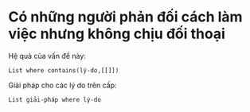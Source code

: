 # Có những người phản đối cách làm việc nhưng không chịu đối thoại


Hệ quả của vấn đề này:
```dataview
List where contains(lý-do,[[]])
```

Giải pháp cho các lý do trên cấp:
```dataview
List giải-pháp where lý-do
```
 